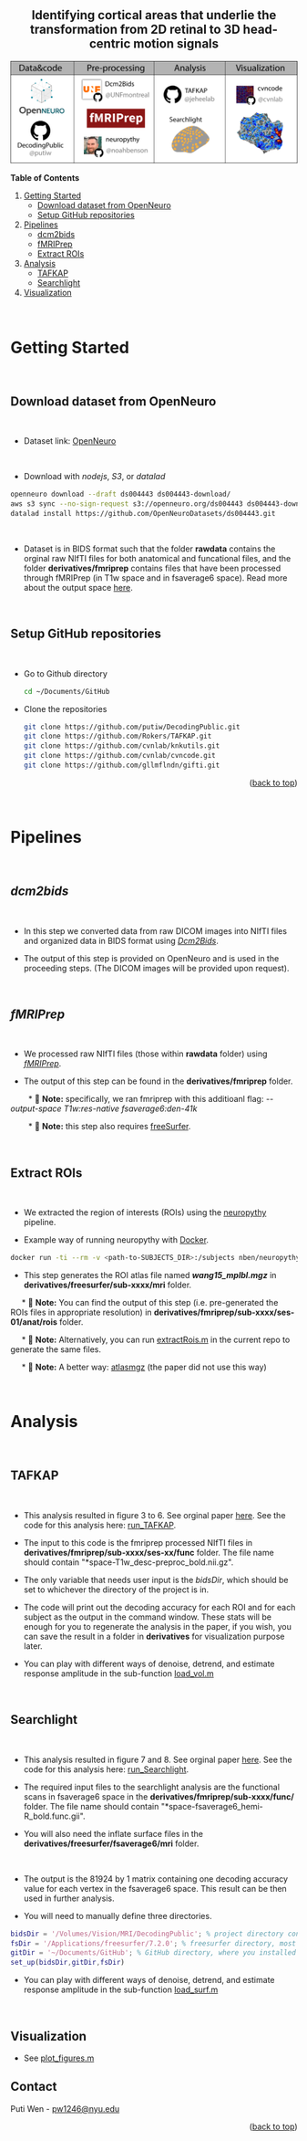 <a name="readme-top"></a>

<br />
<div align="center">

<h2 align="center">Identifying cortical areas that underlie the transformation from 2D retinal to 3D head-centric motion signals</h2>

  <p align="center">
  
  [![Screen][screenshot]](https://github.com/putiw/DecodingPublic/blob/main/helper_functions/chart.png)
  
  
  </p>
</div>

<!-- TABLE OF CONTENTS -->

  <summary><strong>Table of Contents</strong></summary>
  <ol>
    <li>
      <a href="#getting-started">Getting Started</a>
      <ul>
        <li><a href="#download-dataset-from-openneuro">Download dataset from OpenNeuro</a></li>
        <li><a href="#setup-github-repositories">Setup GitHub repositories</a></li>
      </ul>
    </li>     
    <li>
      <a href="#pipelines">Pipelines</a>
      <ul>
        <li><a href="#dcm2bids">dcm2bids</a></li>
        <li><a href="#fmriprep">fMRIPrep</a></li>
        <li><a href="#extract-rois">Extract ROIs</a></li>
      </ul>
    </li>
    <li>
      <a href="#analysis">Analysis</a>
      <ul>
        <li><a href="#tafkap">TAFKAP</a></li>
        <li><a href="#searchlight">Searchlight</a></li>
      </ul>
    </li>
    <li>
      <a href="#visualization">Visualization</a>
    </li>
  </ol>


<br />       


<!-- GETTING STARTED -->
# Getting Started

<br />  


## Download dataset from OpenNeuro

<br />  

* Dataset link: [OpenNeuro](https://openneuro.org/datasets/ds004443/download)

<br />   

* Download with *nodejs*, *S3*, or *datalad*
```sh
openneuro download --draft ds004443 ds004443-download/
aws s3 sync --no-sign-request s3://openneuro.org/ds004443 ds004443-download/
datalad install https://github.com/OpenNeuroDatasets/ds004443.git
```

<br />   

* Dataset is in BIDS format such that the folder **rawdata** contains the orginal raw NIfTI files for both anatomical and funcational files, and the folder **derivatives/fmriprep** contains files that have been processed through fMRIPrep (in T1w space and in fsaverage6 space). Read more about the output space [here](https://fmriprep.org/en/stable/spaces.html).
 
<br />  
 
## Setup GitHub repositories

<br />  

* Go to Github directory
  ```sh
  cd ~/Documents/GitHub 
  ```
* Clone the repositories
  ```sh
  git clone https://github.com/putiw/DecodingPublic.git
  git clone https://github.com/Rokers/TAFKAP.git
  git clone https://github.com/cvnlab/knkutils.git
  git clone https://github.com/cvnlab/cvncode.git
  git clone https://github.com/gllmflndn/gifti.git
  ``` 

<p align="right">(<a href="#readme-top">back to top</a>)</p>
<br />       
<!-- Pipline -->



# Pipelines

<br />   


## *dcm2bids*

<br />   


* In this step we converted data from raw DICOM images into NIfTI files and organized data in BIDS format using [*Dcm2Bids*](https://unfmontreal.github.io/Dcm2Bids/). 

* The output of this step is provided on OpenNeuro and is used in the proceeding steps. (The DICOM images will be provided upon request).

<br />   

## *fMRIPrep*

<br />   

* We processed raw NIfTI files (those within **rawdata** folder) using [*fMRIPrep*](https://fmriprep.org/en/stable/installation.html).

* The output of this step can be found in the **derivatives/fmriprep** folder. 

&nbsp;&nbsp;&nbsp;&nbsp;&nbsp;&nbsp;&nbsp;&nbsp;* :memo: **Note:** specifically, we ran fmriprep with this additioanl flag: *--output-space T1w:res-native fsaverage6:den-41k*

&nbsp;&nbsp;&nbsp;&nbsp;&nbsp;&nbsp;&nbsp;&nbsp;* :memo: **Note:** this step also requires [freeSurfer](https://surfer.nmr.mgh.harvard.edu/fswiki/rel7downloads).

<br />   

## Extract ROIs

<br />   



* We extracted the region of interests (ROIs) using the [neuropythy](https://github.com/noahbenson/neuropythy) pipeline. 

* Example way of running neuropythy with [Docker](https://docs.docker.com/engine/install/).

```sh
docker run -ti --rm -v <path-to-SUBJECTS_DIR>:/subjects nben/neuropythy atlas --verbose <subject-ID> --volume-export
```

* This step generates the ROI atlas file named ***wang15_mplbl.mgz*** in **derivatives/freesurfer/sub-xxxx/mri** folder.

&nbsp;&nbsp;&nbsp;&nbsp; *  :memo: **Note:** You can find the output of this step (i.e. pre-generated the ROIs files in appropriate resolution) in **derivatives/fmriprep/sub-xxxx/ses-01/anat/rois** folder. 

&nbsp;&nbsp;&nbsp;&nbsp; *  :memo: **Note:** Alternatively, you can run [extractRois.m](https://github.com/putiw/DecodingPublic/blob/master/extractRois.m) in the current repo to generate the same files.

&nbsp;&nbsp;&nbsp;&nbsp; *  :memo: **Note:** A better way: [atlasmgz](https://github.com/WinawerLab/atlasmgz) (the paper did not use this way)

<br />   

# Analysis

<br />   

## TAFKAP

<br />   

* This analysis resulted in figure 3 to 6. 
See orginal paper [here](https://www.biorxiv.org/content/10.1101/2021.03.04.433946v1).
See the code for this analysis here: [run_TAFKAP](https://github.com/putiw/DecodingPublic/blob/master/run_TAFKAP.m).

* The input to this code is the fmriprep processed NIfTI files in **derivatives/fmriprep/sub-xxxx/ses-xx/func** folder. 
The file name should contain "*space-T1w_desc-preproc_bold.nii.gz".

* The only variable that needs user input is the *bidsDir*, which should be set to whichever the directory of the project is in.

* The code will print out the decoding accuracy for each ROI and for each subject as the output in the command window. These stats will be enough for you to regenerate the analysis in the paper, if you wish, you can save the result in a folder in **derivatives** for visualization purpose later. 

* You can play with different ways of denoise, detrend, and estimate response amplitude in the sub-function [load_vol.m](https://github.com/putiw/DecodingPublic/blob/master/helper_functions/load_vol.m)

<br />   

## Searchlight


<br />   

* This analysis resulted in figure 7 and 8. 
See orginal paper [here](https://www.biorxiv.org/content/10.1101/2021.03.04.433946v1).
See the code for this analysis here: [run_Searchlight](https://github.com/putiw/DecodingPublic/blob/master/run_Searchlight.m).

* The required input files to the searchlight analysis are the functional scans in fsaverage6 space in the **derivatives/fmriprep/sub-xxxx/func/** folder.
The file name should contain "*space-fsaverage6_hemi-R_bold.func.gii".

* You will also need the inflate surface files in the **derivatives/freesurfer/fsaverage6/mri** folder.

<br />  

* The output is the 81924 by 1 matrix containing one decoding accuracy value for each vertex in the fsaverage6 space. This result can be then used in further analysis. 


* You will need to manually define three directories. 
```matlab
bidsDir = '/Volumes/Vision/MRI/DecodingPublic'; % project directory containing the folder **derivatives**.
fsDir = '/Applications/freesurfer/7.2.0'; % freesurfer directory, most likely in application folder.
gitDir = '~/Documents/GitHub'; % GitHub directory, where you installed all the repositories. 
set_up(bidsDir,gitDir,fsDir)
```

* You can play with different ways of denoise, detrend, and estimate response amplitude in the sub-function [load_surf.m](https://github.com/putiw/DecodingPublic/blob/master/helper_functions/load_surf.m)

<br />  

## Visualization

* See [plot_figures.m](https://github.com/putiw/DecodingPublic/blob/master/helper_functions/plot_figures.m)


<!-- CONTACT -->
## Contact

Puti Wen - pw1246@nyu.edu



<p align="right">(<a href="#readme-top">back to top</a>)</p>






<!-- MARKDOWN LINKS & IMAGES -->
<!-- https://www.markdownguide.org/basic-syntax/#reference-style-links -->
[screenshot]: helper_functions/chart.png
[JQuery.com]: https://img.shields.io/badge/jQuery-0769AD?style=for-the-badge&logo=jquery&logoColor=white
